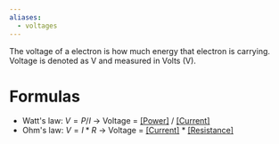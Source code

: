 ```yaml
---
aliases:
  - voltages
---
```


The voltage of a electron is how much energy that electron is carrying. Voltage is denoted as V and measured in Volts (V).

# Formulas
- Watt's law: $V = P / I$ -> Voltage = [[Power]]([[Watt|watts]]) / [[Current]]([[Ampere]])
- Ohm's law: $V = I * R$ -> Voltage = [[Current]]([[Ampere]]) * [[Resistance]]([[Ohm|Ohms]])